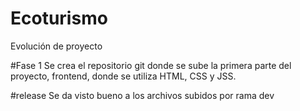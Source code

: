 # Ecoturismo
Evolución de proyecto

#Fase 1
Se crea el repositorio git donde se sube la primera parte del proyecto, frontend, donde se utiliza
HTML, CSS y JSS.

#release
Se da visto bueno a los archivos subidos por rama dev